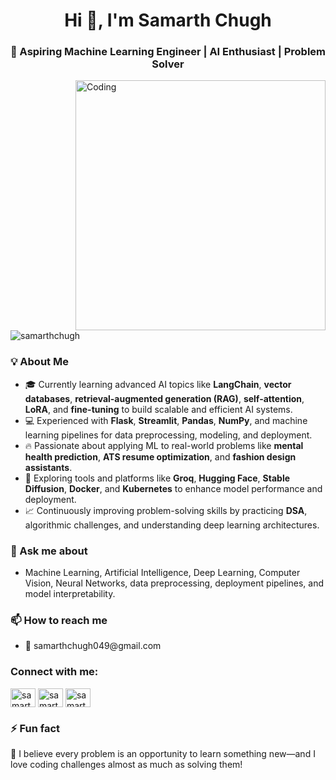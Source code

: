 <h1 align="center">Hi 👋, I'm Samarth Chugh</h1>
<h3 align="center">🚀 Aspiring Machine Learning Engineer | AI Enthusiast | Problem Solver</h3>

<img align="right" alt="Coding" width="400" src="https://user-images.githubusercontent.com/74038190/212750999-42ff8a64-dad8-4772-9648-849968543991.gif">

<p align="left"> <img src="https://komarev.com/ghpvc/?username=samarthchugh&label=Profile%20views&color=0e75b6&style=flat" alt="samarthchugh" /> </p>

<h3 align="left">💡 About Me</h3>
<ul>
  <li>🎓 Currently learning advanced AI topics like <b>LangChain</b>, <b>vector databases</b>, <b>retrieval-augmented generation (RAG)</b>, <b>self-attention</b>, <b>LoRA</b>, and <b>fine-tuning</b> to build scalable and efficient AI systems.</li>
  <li>💻 Experienced with <b>Flask</b>, <b>Streamlit</b>, <b>Pandas</b>, <b>NumPy</b>, and machine learning pipelines for data preprocessing, modeling, and deployment.</li>
  <li>🔥 Passionate about applying ML to real-world problems like <b>mental health prediction</b>, <b>ATS resume optimization</b>, and <b>fashion design assistants</b>.</li>
  <li>🌱 Exploring tools and platforms like <b>Groq</b>, <b>Hugging Face</b>, <b>Stable Diffusion</b>, <b>Docker</b>, and <b>Kubernetes</b> to enhance model performance and deployment.</li>
  <li>📈 Continuously improving problem-solving skills by practicing <b>DSA</b>, algorithmic challenges, and understanding deep learning architectures.</li>
</ul>

<h3 align="left">💬 Ask me about</h3>
<ul>
  <li>Machine Learning, Artificial Intelligence, Deep Learning, Computer Vision, Neural Networks, data preprocessing, deployment pipelines, and model interpretability.</li>
</ul>

<h3 align="left">📫 How to reach me</h3>
<ul>
  <li>📧 samarthchugh049@gmail.com</li>
</ul>

<h3 align="left">Connect with me:</h3>
<p align="left">
  <a href="https://linkedin.com/in/samarthchugh" target="blank"><img align="center" src="https://raw.githubusercontent.com/rahuldkjain/github-profile-readme-generator/master/src/images/icons/Social/linked-in-alt.svg" alt="samarthchugh" height="30" width="40" /></a>
  <a href="https://kaggle.com/samarthchugh" target="blank"><img align="center" src="https://raw.githubusercontent.com/rahuldkjain/github-profile-readme-generator/master/src/images/icons/Social/kaggle.svg" alt="samarthchugh" height="30" width="40" /></a>
  <a href="https://leetcode.com/samarth_chugh" target="blank"><img align="center" src="https://raw.githubusercontent.com/rahuldkjain/github-profile-readme-generator/master/src/images/icons/Social/leet-code.svg" alt="samarth_chugh" height="30" width="40" /></a>
</p>

<h3 align="left">⚡ Fun fact</h3>
<p align="left">
  🤖 I believe every problem is an opportunity to learn something new—and I love coding challenges almost as much as solving them!
</p>
